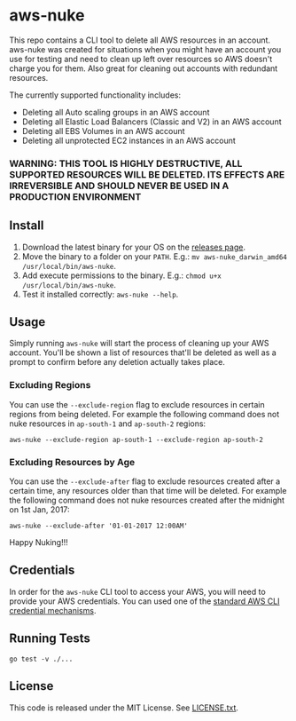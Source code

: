 # aws-nuke

This repo contains a CLI tool to delete all AWS resources in an account. aws-nuke was created for situations when you might have an account you use for testing and need to clean up left over resources so AWS doesn't charge you for them. Also great for cleaning out accounts with redundant resources.

The currently supported functionality includes:

* Deleting all Auto scaling groups in an AWS account
* Deleting all Elastic Load Balancers (Classic and V2) in an AWS account
* Deleting all EBS Volumes in an AWS account
* Deleting all unprotected EC2 instances in an AWS account

### WARNING: THIS TOOL IS HIGHLY DESTRUCTIVE, ALL SUPPORTED RESOURCES WILL BE DELETED. ITS EFFECTS ARE IRREVERSIBLE AND SHOULD NEVER BE USED IN A PRODUCTION ENVIRONMENT

## Install

1. Download the latest binary for your OS on the [releases page](https://github.com/gruntwork-io/aws-nuke/releases).
2. Move the binary to a folder on your `PATH`. E.g.: `mv aws-nuke_darwin_amd64 /usr/local/bin/aws-nuke`.
3. Add execute permissions to the binary. E.g.: `chmod u+x /usr/local/bin/aws-nuke`.
4. Test it installed correctly: `aws-nuke --help`.

## Usage

Simply running `aws-nuke` will start the process of cleaning up your AWS account. You'll be shown a list of resources that'll be deleted as well as a prompt to confirm before any deletion actually takes place.

### Excluding Regions

You can use the `--exclude-region` flag to exclude resources in certain regions from being deleted. For example the following command does not nuke resources in `ap-south-1` and `ap-south-2` regions:

```shell
aws-nuke --exclude-region ap-south-1 --exclude-region ap-south-2
```

### Excluding Resources by Age

You can use the `--exclude-after` flag to exclude resources created after a certain time, any resources older than that time will be deleted. For example the following command does not nuke resources created after the midnight on 1st Jan, 2017:

```shell
aws-nuke --exclude-after '01-01-2017 12:00AM'
```

Happy Nuking!!!

## Credentials

In order for the `aws-nuke` CLI tool to access your AWS, you will need to provide your AWS credentials. You can used one of the [standard AWS CLI credential mechanisms](http://docs.aws.amazon.com/cli/latest/userguide/cli-chap-getting-started.html).

## Running Tests

```shell
go test -v ./...
```

## License

This code is released under the MIT License. See [LICENSE.txt](/LICENSE.txt).
